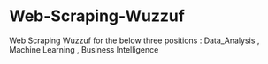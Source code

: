 # Web-Scraping-Wuzzuf
Web Scraping Wuzzuf for the below three positions :
Data_Analysis , Machine Learning , Business Intelligence
